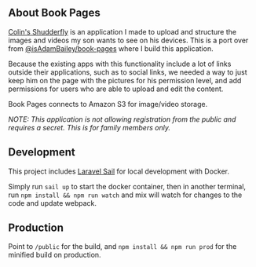 ## About Book Pages

[Colin's Shudderfly](https://shudderfly.adambailey.io) is an application I made to upload and structure the images and
videos my son wants to see on his devices. This is a port over from [@isAdamBailey/book-pages](https://github.com/isAdamBailey/book-pages) where I build this application.

Because the existing apps with this functionality include a lot of links outside their applications, such as to social
links, we needed a way to just keep him on the page with the pictures for his permission level,
and add permissions for users who are able to upload and edit the content.

Book Pages connects to Amazon S3 for image/video storage.

_NOTE: This application is not allowing registration from the public and requires a secret. This is for family members only._

## Development
This project includes [Laravel Sail](https://laravel.com/docs/sail) for local development with Docker.

Simply run `sail up` to start the docker container, then in another terminal, run
`npm install && npm run watch` and mix will watch for changes to the code and update webpack.

## Production
Point to `/public` for the build, and `npm install && npm run prod` for the minified build on production.